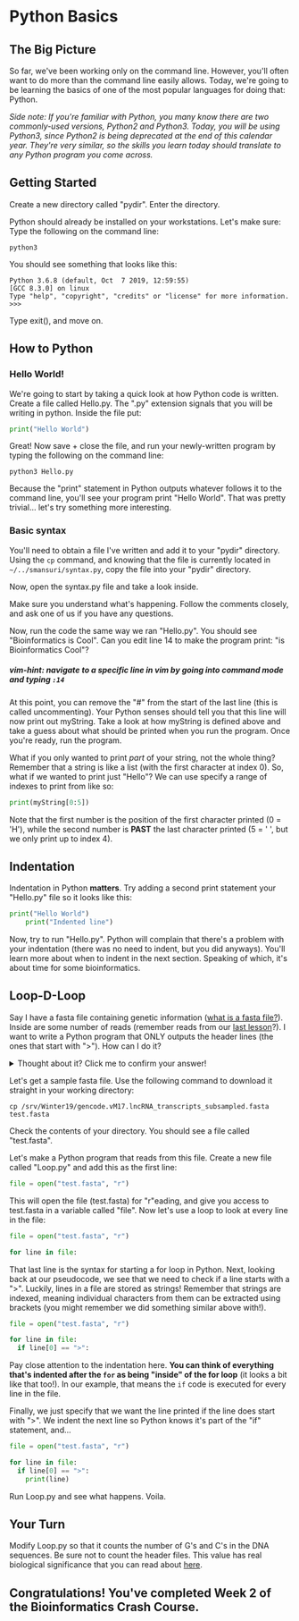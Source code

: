 # Python Basics

## The Big Picture

So far, we've been working only on the command line. However, you'll often want to do more than the command line easily allows. Today, we're going to be learning the basics of one of the most popular languages for doing that: Python.

*Side note: If you're familiar with Python, you many know there are two commonly-used versions, Python2 and Python3. Today, you will be using Python3, since Python2 is being deprecated at the end of this calendar year. They're very similar, so the skills you learn today should translate to any Python program you come across.*

## Getting Started

Create a new directory called "pydir". Enter the directory.

Python should already be installed on your workstations. Let's make sure: Type the following on the command line:
```shell
python3
```
You should see something that looks like this:
```shell
Python 3.6.8 (default, Oct  7 2019, 12:59:55) 
[GCC 8.3.0] on linux
Type "help", "copyright", "credits" or "license" for more information.
>>> 
```
Type exit(), and move on.

## How to Python

### Hello World!
We're going to start by taking a quick look at how Python code is written. Create a file called Hello.py. The ".py" extension signals that you will be writing in python. Inside the file put:
```python
print("Hello World")
```

Great! Now save + close the file, and run your newly-written program by typing the following on the command line:
```shell
python3 Hello.py
```

Because the "print" statement in Python outputs whatever follows it to the command line, you'll see your program print "Hello World". That was pretty trivial... let's try something more interesting.

### Basic syntax

You'll need to obtain a file I've written and add it to your "pydir" directory. Using the `cp` command, and knowing that the file is currently located in `~/../smansuri/syntax.py`, copy the file into your "pydir" directory.

Now, open the syntax.py file and take a look inside.

Make sure you understand what's happening. Follow the comments closely, and ask one of us if you have any questions.

Now, run the code the same way we ran "Hello.py". You should see "Bioinformatics is Cool". Can you edit line 14 to make the program print: "is Bioinformatics Cool"?

##### vim-hint: navigate to a specific line in vim by going into command mode and typing ```:14```

At this point, you can remove the "#" from the start of the last line (this is called uncommenting). Your Python senses should tell you that this line will now print out myString. Take a look at how myString is defined above and take a guess about what should be printed when you run the program. Once you're ready, run the program.

What if you only wanted to print *part* of your string, not the whole thing? Remember that a string is like a list (with the first character at index 0). So, what if we wanted to print just "Hello"? We can use specify a range of indexes to print from like so:

``` python
print(myString[0:5])
```

Note that the first number is the position of the first character printed (0 = 'H'), while the second number is **PAST** the last character printed (5 = ' ', but we only print up to index 4).

## Indentation 

Indentation in Python **matters**. Try adding a second print statement your "Hello.py" file so it looks like this:
``` python
print("Hello World")
    print("Indented line")
```

Now, try to run "Hello.py". Python will complain that there's a problem with your indentation (there was no need to indent, but you did anyways). You'll learn more about when to indent in the next section. Speaking of which, it's about time for some bioinformatics.

## Loop-D-Loop

Say I have a fasta file containing genetic information ([what is a fasta file?](https://www.genomatix.de/online_help/help/sequence_formats.html#FASTA)). Inside are some number of reads (remember reads from our [last lesson](/1_Welcome.md)?). I want to write a Python program that ONLY outputs the header lines (the ones that start with ">"). How can I do it?

<details>
  <summary>Thought about it? Click me to confirm your answer!</summary>
  
  ```
  -check every line-
    -if it starts with a ">"-
        -print the line-
  ```

This is one simple **representation** of how you could achieve this task. The **implementation** in Python, as we shall see, uses a loop. Which one of the three pseudocode lines above suggests we will need a loop?
</details>


Let's get a sample fasta file. Use the following command to download it straight in your working directory:

```shell
cp /srv/Winter19/gencode.vM17.lncRNA_transcripts_subsampled.fasta test.fasta
```

Check the contents of your directory. You should see a file called "test.fasta". 

Let's make a Python program that reads from this file. Create a new file called "Loop.py" and add this as the first line:
```python
file = open("test.fasta", "r")
```

This will open the file (test.fasta) for "r"eading, and give you access to test.fasta in a variable called "file". Now let's use a loop to look at every line in the file:
```python
file = open("test.fasta", "r")

for line in file:
```

That last line is the syntax for starting a for loop in Python. Next, looking back at our pseudocode, we see that we need to check if a line starts with a ">". Luckily, lines in a file are stored as strings! Remember that strings are indexed, meaning individual characters from them can be extracted using brackets (you might remember we did something similar above with!). 
```python
file = open("test.fasta", "r")

for line in file:
  if line[0] == ">":
```

Pay close attention to the indentation here. **You can think of everything that's indented after the `for` as being "inside" of the for loop** (it looks a bit like that too!). In our example, that means the `if` code is executed for every line in the file.

Finally, we just specify that we want the line printed if the line does start with ">". We indent the next line so Python knows it's part of the "if" statement, and...

```python
file = open("test.fasta", "r")

for line in file:
  if line[0] == ">":
    print(line)
```

Run Loop.py and see what happens. Voila.

## Your Turn
Modify Loop.py so that it counts the number of G's and C's in the DNA sequences. Be sure not to count the header files. This value has real biological significance that you can read about [here](https://en.wikipedia.org/wiki/GC-content).

## Congratulations! You've completed Week 2 of the Bioinformatics Crash Course.
